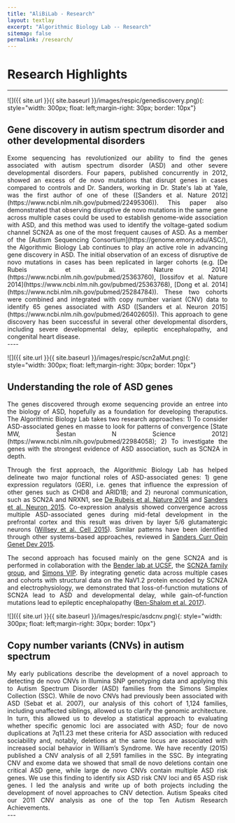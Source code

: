 ```yaml
---
title: "AliBiLab - Research"
layout: textlay
excerpt: "Algorithmic Biology Lab -- Research"
sitemap: false
permalink: /research/
---
```


# Research Highlights

---

![]({{ site.url }}{{ site.baseurl }}/images/respic/genediscovery.png){: style="width: 300px; float: left;margin-right: 30px; border: 10px"}

## Gene discovery in autism spectrum disorder and other developmental disorders
<div style="text-align: justify">
Exome sequencing has revolutionized our ability to find the genes associated with autism spectrum disorder (ASD) and other severe developmental disorders. Four papers, published concurrently in 2012, showed an excess of de novo mutations that disrupt genes in cases compared to controls and Dr. Sanders, working in Dr. State's lab at Yale, was the first author of one of these ([Sanders et al. Nature 2012](https://www.ncbi.nlm.nih.gov/pubmed/22495306)). This paper also demonstrated that observing disruptive de novo mutations in the same gene across multiple cases could be used to establish genome-wide association with ASD, and this method was used to identify the voltage-gated sodium channel SCN2A as one of the most frequent causes of ASD. As a member of the [Autism Sequencing Consortium](https://genome.emory.edu/ASC/), the Algorithmic Biology Lab continues to play an active role in advancing gene discovery in ASD. The initial observation of an excess of disruptive de novo mutations in cases has been replicated in larger cohorts (e.g. [De Rubeis et al. Nature 2014](https://www.ncbi.nlm.nih.gov/pubmed/25363760), [Iossifov et al. Nature 2014](https://www.ncbi.nlm.nih.gov/pubmed/25363768), [Dong et al. 2014](https://www.ncbi.nlm.nih.gov/pubmed/25284784)). These two cohorts were combined and integrated with copy number variant (CNV) data to identify 65 genes associated with ASD ([Sanders et al. Neuron 2015](https://www.ncbi.nlm.nih.gov/pubmed/26402605)). This approach to gene discovery has been successful in several other developmental disorders, including severe developmental delay, epileptic encephalopathy, and congenital heart disease. 
</div>
---- 


![]({{ site.url }}{{ site.baseurl }}/images/respic/scn2aMut.png){: style="width: 300px; float: left;margin-right: 30px; border: 10px"}

## Understanding the role of ASD genes
<div style="text-align: justify">
The genes discovered through exome sequencing provide an entree into the biology of ASD, hopefully as a foundation for developing theraputics. The Algorithmic Biology Lab takes two research approaches: 1) To consider ASD-associated genes en masse to look for patterns of convergence [State MW, Šestan N Science 2012](https://www.ncbi.nlm.nih.gov/pubmed/22984058); 2) To investigate the genes with the strongest evidence of ASD association, such as SCN2A in depth.

Through the first approach, the Algorithmic Biology Lab has helped delineate two major functional roles of ASD-associated genes: 1) gene expression regulators (GER), i.e. genes that influence the expression of other genes such as CHD8 and ARID1B; and 2) neuronal communication, such as SCN2A and NRXN1, see [De Rubeis et al. Nature 2014](https://www.ncbi.nlm.nih.gov/pubmed/25363760) and [Sanders et al. Neuron 2015](https://www.ncbi.nlm.nih.gov/pubmed/26402605). Co-expression analysis showed convergence across multiple ASD-associated genes during mid-fetal development in the prefrontal cortex and this result was driven by layer 5/6 glutamatergic neurons ([Willsey et al. Cell 2015](https://www.ncbi.nlm.nih.gov/pubmed/24267886)). Similar patterns have been identified through other systems-based approaches, reviewed in [Sanders Curr Opin Genet Dev 2015](https://www.ncbi.nlm.nih.gov/pubmed/26547130).

The second approach has focused mainly on the gene SCN2A and is performed in collaboration with the [Bender lab at UCSF](https://benderlab.ucsf.edu/research-projects), the [SCN2A family group](http://www.scn2a.org), and [Simons VIP](https://simonsvipconnect.org). By integrating genetic data across multiple cases and cohorts with structural data on the NaV1.2 protein encoded by SCN2A and electrophysiology, we demonstrated that loss-of-function mutations of SCN2A lead to ASD and developmental delay, while gain-of-function mutations lead to epileptic encephalopathy ([Ben-Shalom et al. 2017](https://www.ncbi.nlm.nih.gov/pubmed/28256214)). 

</div>

![]({{ site.url }}{{ site.baseurl }}/images/respic/asdcnv.png){: style="width: 300px; float: left;margin-right: 30px; border: 10px"}

## Copy number variants (CNVs) in autism spectrum 
<div style="text-align: justify">
My early publications describe the development of a novel approach to detecting de novo CNVs in Illumina SNP genotyping data and applying this to Autism Spectrum Disorder (ASD) families from the Simons Simplex Collection (SSC). While de novo CNVs had previously been associated with ASD (Sebat et al. 2007), our analysis of this cohort of 1,124 families, including unaffected siblings, allowed us to clarify the genomic architecture. In turn, this allowed us to develop a statistical approach to evaluating whether specific genomic loci are associated with ASD; four de novo duplications at 7q11.23 met these criteria for ASD association with reduced sociability and, notably, deletions at the same locus are associated with increased social behavior in William’s Syndrome. We have recently (2015) published a CNV analysis of all 2,591 families in the SSC. By integrating CNV and exome data we showed that small de novo deletions contain one critical ASD gene, while large de novo CNVs contain multiple ASD risk genes. We use this finding to identify six ASD risk CNV loci and 65 ASD risk genes. I led the analysis and write up of both projects including the development of novel approaches to CNV detection. Autism Speaks cited our 2011 CNV analysis as one of the top Ten Autism Research Achievements. 
</div>
---


